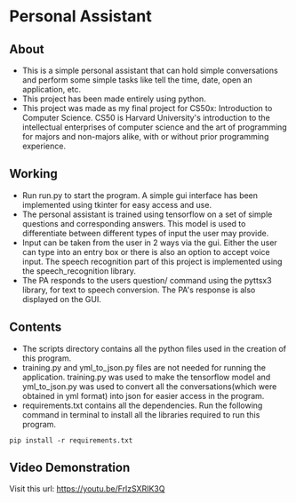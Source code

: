 # Personal Assistant

## About
- This is a simple personal assistant that can hold simple conversations and perform some simple tasks like tell the time, date, open an application, etc.
- This project has been made entirely using python.
- This project was made as my final project for CS50x: Introduction to Computer Science. CS50 is Harvard University's introduction to the intellectual enterprises of computer science and the art of programming for majors and non-majors alike, with or without prior programming experience.

## Working
- Run run.py to start the program. A simple gui interface has been implemented using tkinter for easy access and use.
- The personal assistant is trained using tensorflow on a set of simple questions and corresponding answers. This model is used to differentiate between different types of input the user may provide.
- Input can be taken from the user in 2 ways via the gui. Either the user can type into an entry box or there is also an option to accept voice input. The speech recognition part of this project is implemented using the speech_recognition library.
- The PA responds to the users question/ command using the pyttsx3 library, for text to speech conversion. The PA's response is also displayed on the GUI.

## Contents
- The scripts directory contains all the python files used in the creation of this program.
- training.py and yml_to_json.py files are not needed for running the application. training.py was used to make the tensorflow model and yml_to_json.py was used to convert all the conversations(which were obtained in yml format) into json for easier access in the program.
- requirements.txt contains all the dependencies. Run the following command in terminal to install all the libraries required to run this program.
```
pip install -r requirements.txt
```

## Video Demonstration
Visit this url: https://youtu.be/FrlzSXRIK3Q
